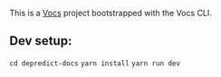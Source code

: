 This is a [Vocs](https://vocs.dev) project bootstrapped with the Vocs CLI.

## Dev setup:
`cd depredict-docs`
`yarn install`
`yarn run dev`